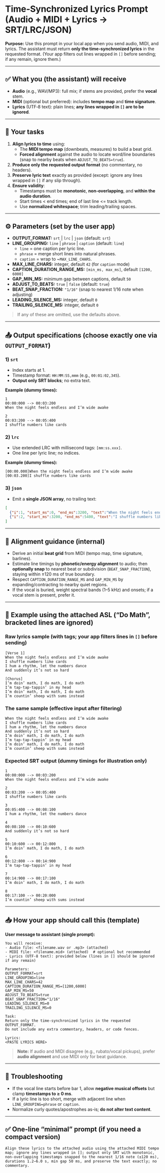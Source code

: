 # Time‑Synchronized Lyrics Prompt (Audio + MIDI + Lyrics → SRT/LRC/JSON)

**Purpose:** Use this prompt in your local app when you send audio, MIDI, and lyrics. The assistant must return **only the time‑synchronized lyrics** in the requested format. (Your app filters out lines wrapped in `[]` before sending; if any remain, ignore them.)

---

## ✅ What you (the assistant) will receive
- **Audio** (e.g., WAV/MP3): full mix; if stems are provided, prefer the **vocal** stem.
- **MIDI** (optional but preferred): includes **tempo map** and **time signature**.
- **Lyrics** (UTF‑8 text): plain lines; **any lines wrapped in `[]` are to be ignored**.

---

## 🎯 Your tasks
1. **Align lyrics to time** using:
   - The **MIDI tempo map** (downbeats, measures) to build a beat grid.
   - **Forced alignment** against the audio to locate word/line boundaries (snap to nearby beats when `ADJUST_TO_BEATS=true`).
2. **Produce only the requested output format** (no commentary, no headers).
3. **Preserve lyric text** exactly as provided (except: ignore any lines wrapped in `[]` if any slip through).
4. **Ensure validity**:
   - Timestamps must be **monotonic**, **non‑overlapping**, and **within the audio duration**.
   - Start times \< end times; end of last line \<= track length.
   - Use **normalized whitespace**; trim leading/trailing spaces.

---

## ⚙️ Parameters (set by the user app)
- **OUTPUT_FORMAT:** `srt` | `lrc` | `json` (default: `srt`)
- **LINE_GROUPING:** `line` | `phrase` | `caption` (default: `line`)
  - `line` = one caption per lyric line.
  - `phrase` = merge short lines into natural phrases.
  - `caption` = wrap to ~`MAX_LINE_CHARS`.
- **MAX_LINE_CHARS:** integer, default `42` (for `caption` mode)
- **CAPTION_DURATION_RANGE_MS:** `[min_ms, max_ms]`, default `[1200, 6000]`
- **GAP_MIN_MS:** minimum gap between captions, default `50`
- **ADJUST_TO_BEATS:** `true` | `false` (default: `true`)
- **BEAT_SNAP_FRACTION:** `"1/16"` (snap to nearest 1/16 note when adjusting)
- **LEADING_SILENCE_MS:** integer, default `0`
- **TRAILING_SILENCE_MS:** integer, default `0`

> If any of these are omitted, use the defaults above.

---

## 📤 Output specifications (choose exactly one via `OUTPUT_FORMAT`)

### 1) `srt`
- Index starts at 1.
- Timestamp format: `HH:MM:SS,mmm` (e.g., `00:01:02,345`).
- **Output only SRT blocks**; no extra text.

**Example (dummy times):**
```
1
00:00:000 --> 00:03:200
When the night feels endless and I’m wide awake

2
00:03:200 --> 00:05:400
I shuffle numbers like cards
```

### 2) `lrc`
- Use extended LRC with millisecond tags: `[mm:ss.xxx]`.
- One line per lyric line; no indices.

**Example (dummy times):**
```
[00:00.000]When the night feels endless and I’m wide awake
[00:03.200]I shuffle numbers like cards
```

### 3) `json`
- Emit a **single JSON array**, no trailing text:
```json
[
  {"i":1, "start_ms":0, "end_ms":3200, "text":"When the night feels endless and I’m wide awake"},
  {"i":2, "start_ms":3200, "end_ms":5400, "text":"I shuffle numbers like cards"}
]
```

---

## 🧠 Alignment guidance (internal)
- Derive an initial **beat grid** from MIDI (tempo map, time signature, barlines).
- Estimate line timings by **phonetic/energy alignment** to audio; then **optionally snap** to nearest beat or subdivision (`BEAT_SNAP_FRACTION`), staying within ±120 ms of true boundary.
- Respect `CAPTION_DURATION_RANGE_MS` and `GAP_MIN_MS` by expanding/contracting to nearby quiet regions.
- If the vocal is buried, weight spectral bands (1–5 kHz) and onsets; if a vocal stem is present, prefer it.

---

## 🧪 Example using the attached ASL (“Do Math”, bracketed lines are ignored)

### Raw lyrics sample (with tags; your app filters lines in `[]` before sending)
```
[Verse 1]
When the night feels endless and I’m wide awake
I shuffle numbers like cards
I hum a rhythm, let the numbers dance
And suddenly it’s not so hard

[Chorus]
I’m doin’ math, I do math, I do math
I’m tap-tap-tappin’ in my head
I’m doin’ math, I do math, I do math
I’m countin’ sheep with sums instead
```

### The same sample (effective input after filtering)
```
When the night feels endless and I’m wide awake
I shuffle numbers like cards
I hum a rhythm, let the numbers dance
And suddenly it’s not so hard
I’m doin’ math, I do math, I do math
I’m tap-tap-tappin’ in my head
I’m doin’ math, I do math, I do math
I’m countin’ sheep with sums instead
```

### Expected **SRT** output (dummy timings for illustration only)
```
1
00:00:000 --> 00:03:200
When the night feels endless and I’m wide awake

2
00:03:200 --> 00:05:400
I shuffle numbers like cards

3
00:05:400 --> 00:08:100
I hum a rhythm, let the numbers dance

4
00:08:100 --> 00:10:600
And suddenly it’s not so hard

5
00:10:600 --> 00:12:800
I’m doin’ math, I do math, I do math

6
00:12:800 --> 00:14:900
I’m tap-tap-tappin’ in my head

7
00:14:900 --> 00:17:100
I’m doin’ math, I do math, I do math

8
00:17:100 --> 00:20:000
I’m countin’ sheep with sums instead
```

---

## 📥 How your app should call this (template)
**User message to assistant (single prompt):**
```
You will receive:
- Audio file: <filename.wav or .mp3> (attached)
- MIDI file: <filename.mid> (attached)  # optional but recommended
- Lyrics (UTF-8 text): provided below (lines in [] should be ignored if any remain)

Parameters:
OUTPUT_FORMAT=srt
LINE_GROUPING=line
MAX_LINE_CHARS=42
CAPTION_DURATION_RANGE_MS=[1200,6000]
GAP_MIN_MS=50
ADJUST_TO_BEATS=true
BEAT_SNAP_FRACTION="1/16"
LEADING_SILENCE_MS=0
TRAILING_SILENCE_MS=0

Task:
Return only the time-synchronized lyrics in the requested OUTPUT_FORMAT. 
Do not include any extra commentary, headers, or code fences.

Lyrics:
<PASTE LYRICS HERE>
```

> **Note:** If audio and MIDI disagree (e.g., rubato/vocal pickups), prefer **audio alignment** and use MIDI only for beat guidance.

---

## 🧩 Troubleshooting
- If the vocal line starts before bar 1, allow **negative musical offsets** but clamp **timestamps to ≥ 0 ms**.
- If a lyric line is too short, merge with adjacent line when `LINE_GROUPING=phrase` or `caption`.
- Normalize curly quotes/apostrophes as-is; **do not alter text content**.

---

## ✅ One-line “minimal” prompt (if you need a compact version)
```
Align these lyrics to the attached audio using the attached MIDI tempo map; ignore any lines wrapped in []; output only SRT with monotonic, non-overlapping timestamps snapped to the nearest 1/16 note (±120 ms), durations 1.2–6.0 s, min gap 50 ms, and preserve the text exactly; no commentary.
```
